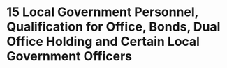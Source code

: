 # 15 Local Government Personnel, Qualification for Office, Bonds, Dual Office Holding and Certain Local Government Officers